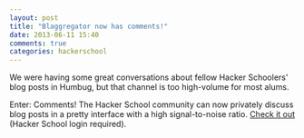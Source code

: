 ```yaml
---
layout: post
title: "Blaggregator now has comments!"
date: 2013-06-11 15:40
comments: true
categories: hackerschool 
---
```


We were having some great conversations about fellow Hacker Schoolers' blog posts in Humbug, but that channel is too high-volume for most alums. 

Enter: Comments! The Hacker School community can now privately discuss blog posts in a pretty interface with a high signal-to-noise ratio. [Check it out](http://blaggregator.herokuapp.com) (Hacker School login required). 
